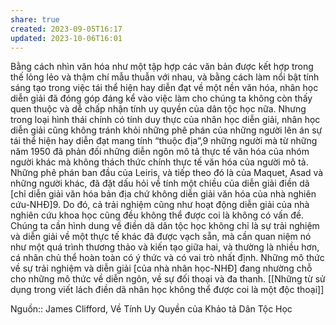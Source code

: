 ```yaml
---
share: true
created: 2023-09-05T16:17
updated: 2023-10-06T16:01
---
```


Bằng cách nhìn văn hóa như một tập hợp các văn bản được kết hợp trong thế lỏng lẻo và thậm chí mẫu thuẫn với nhau, và bằng cách làm nổi bật tính sáng tạo trong việc tái thể hiện hay diễn đạt về một nền văn hóa, nhân học diễn giải đã đóng góp đáng kể vào việc làm cho chúng ta không còn thấy quen thuộc và dễ chấp nhận tính uy quyền của dân tộc học nữa. Nhưng trong loại hình thái chính có tính duy thực của nhân học diễn giải, nhân học diễn giải cũng không tránh khỏi những phê phán của những người lên án sự tái thể hiện hay diễn đạt mang tính “thuộc địa”,9 những người mà từ những năm 1950 đã phản đối những diễn ngôn mô tả thực tế văn hóa của nhóm người khác mà không thách thức chính thực tế văn hóa của người mô tả. Những phê phán ban đầu của Leiris, và tiếp theo đó là của Maquet, Asad và những người khác, đã đặt dấu hỏi về tính một chiều của diễn giải điền dã [chỉ diễn giải văn hóa bản địa chứ không diễn giải văn hóa của nhà nghiên cứu-NHĐ]9. Do đó, cả trải nghiệm cũng như hoạt động diễn giải của nhà nghiên cứu khoa học cũng đều không thể được coi là không có vấn đề. Chúng ta cần hình dung về điền dã dân tộc học không chỉ là sự trải nghiệm và diễn giải về một thực tế khác đã được vạch sẵn, mà cần quan niệm nó như một quá trình thương thảo và kiến tạo giữa hai, và thường là nhiều hơn, cá nhân chủ thể hoàn toàn có ý thức và có vai trò nhất định. Những mô thức về sự trải nghiệm và diễn giải [của nhà nhân học-NHĐ] đang nhường chỗ cho những mô thức về diễn ngôn, về sự đối thoại và đa thanh.
[[Những từ sử dụng trong viết lách điền dã nhân học không thể được coi là một độc thoại]] 

Nguồn:: James Clifford, Về Tính Uy Quyền của Khảo tả Dân Tộc Học